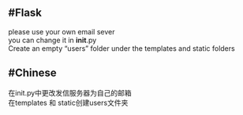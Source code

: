 #Flask
----

please use your own email sever              
you can change it in __init__.py               
Create an empty “users” folder under the templates and static folders              


#Chinese
----

在init.py中更改发信服务器为自己的邮箱              
在templates 和 static创建users文件夹              

